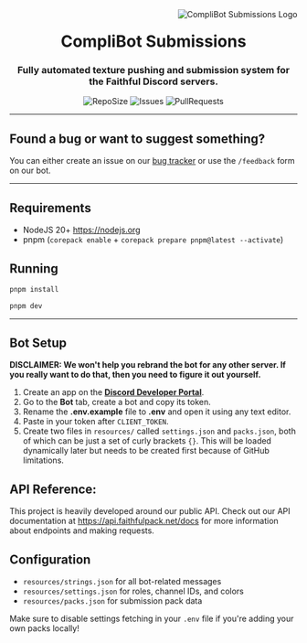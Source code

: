 <img src="https://database.faithfulpack.net/images/branding/logos/transparent/hd/complibot_submissions_logo.png?w=256" alt="CompliBot Submissions Logo" align="right">
<div align="center">
  <h1>CompliBot Submissions</h1>
  <h3>Fully automated texture pushing and submission system for the Faithful Discord servers.</h3>

  ![RepoSize](https://img.shields.io/github/repo-size/Faithful-Resource-Pack/CompliBot-Submissions)
  ![Issues](https://img.shields.io/github/issues/Faithful-Resource-Pack/CompliBot-Submissions)
  ![PullRequests](https://img.shields.io/github/issues-pr/Faithful-Resource-Pack/CompliBot-Submissions)
</div>

---

## Found a bug or want to suggest something?

You can either create an issue on our [bug tracker](https://github.com/Faithful-Resource-Pack/CompliBot-Submissions/issues/new/choose) or use the `/feedback` form on our bot.

---

## Requirements

- NodeJS 20+ https://nodejs.org
- pnpm (`corepack enable` + `corepack prepare pnpm@latest --activate`)

## Running

```bash
pnpm install
```

```bash
pnpm dev
```

---

## Bot Setup

**DISCLAIMER: We won't help you rebrand the bot for any other server. If you really want to do that, then you need to figure it out yourself.**

1. Create an app on the **[Discord Developer Portal](https://discord.com/developers/)**.
2. Go to the **Bot** tab, create a bot and copy its token.
3. Rename the **.env.example** file to **.env** and open it using any text editor.
4. Paste in your token after `CLIENT_TOKEN`.
5. Create two files in `resources/` called `settings.json` and `packs.json`, both of which can be just a set of curly brackets `{}`. This will be loaded dynamically later but needs to be created first because of GitHub limitations.

## API Reference:

This project is heavily developed around our public API. Check out our API documentation at https://api.faithfulpack.net/docs for more information about endpoints and making requests.

## Configuration

- `resources/strings.json` for all bot-related messages
- `resources/settings.json` for roles, channel IDs, and colors
- `resources/packs.json` for submission pack data

Make sure to disable settings fetching in your `.env` file if you're adding your own packs locally!
